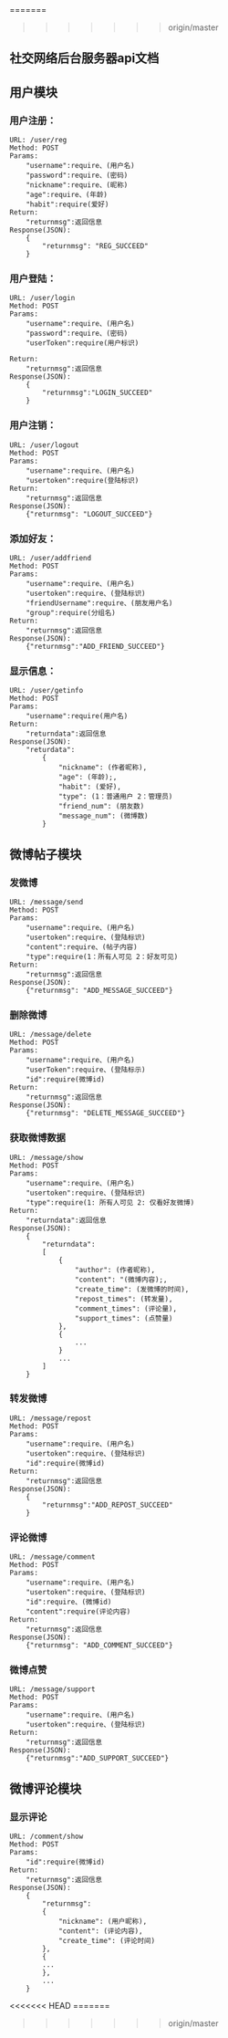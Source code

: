 <html>

<head>
<meta charset="utf-8">
<title>社交网络后台服务器api文档</title>
=======
<title>社交网络api文档</title>

>>>>>>> origin/master
</head>
<body>
<ul id="tree" class="ztree"></ul>

<p><article class='markdown-body'></p>

<h1 id="toc_0">社交网络后台服务器api文档</h1>

<h2 id="toc_1">用户模块</h2>

<h3 id="toc_2">用户注册：</h3>

<pre><code>URL: /user/reg
Method: POST
Params:
    &quot;username&quot;:require、(用户名)
    &quot;password&quot;:require、(密码)
    &quot;nickname&quot;:require、(昵称)    
    &quot;age&quot;:require、(年龄)
    &quot;habit&quot;:require(爱好)     
Return:
    &quot;returnmsg&quot;:返回信息
Response(JSON):
    {
        &quot;returnmsg&quot;: &quot;REG_SUCCEED&quot;
    }
</code></pre>

<h3 id="toc_3">用户登陆：</h3>

<pre><code>URL: /user/login
Method: POST
Params:
    &quot;username&quot;:require、(用户名)
    &quot;password&quot;:require、(密码)
    &quot;userToken&quot;:require(用户标识)
    
Return:
    &quot;returnmsg&quot;:返回信息
Response(JSON):
    {
        &quot;returnmsg&quot;:&quot;LOGIN_SUCCEED&quot;
    }
</code></pre>

<h3 id="toc_4">用户注销：</h3>

<pre><code>URL: /user/logout
Method: POST
Params:
    &quot;username&quot;:require、(用户名)
    &quot;usertoken&quot;:require(登陆标识)
Return:
    &quot;returnmsg&quot;:返回信息
Response(JSON):
    {&quot;returnmsg&quot;: &quot;LOGOUT_SUCCEED&quot;}
</code></pre>

<h3 id="toc_5">添加好友：</h3>

<pre><code>URL: /user/addfriend
Method: POST
Params:
    &quot;username&quot;:require、(用户名)
    &quot;usertoken&quot;:require、(登陆标识)
    &quot;friendUsername&quot;:require、(朋友用户名)
    &quot;group&quot;:require(分组名)
Return:
    &quot;returnmsg&quot;:返回信息
Response(JSON):
    {&quot;returnmsg&quot;:&quot;ADD_FRIEND_SUCCEED&quot;}
</code></pre>

<h3 id="toc_6">显示信息：</h3>

<pre><code>URL: /user/getinfo
Method: POST
Params:
    &quot;username&quot;:require(用户名)
Return:
    &quot;returndata&quot;:返回信息
Response(JSON):
    &quot;returdata&quot;: 
        {
        	&quot;nickname&quot;: (作者昵称),
       	    &quot;age&quot;: (年龄);,
        	&quot;habit&quot;: (爱好),
        	&quot;type&quot;: (1：普通用户 2：管理员)
        	&quot;friend_num&quot;: (朋友数)
        	&quot;message_num&quot;: (微博数)
        }
</code></pre>

<h2 id="toc_7">微博帖子模块</h2>

<h3 id="toc_8">发微博</h3>

<pre><code>URL: /message/send
Method: POST
Params:
    &quot;username&quot;:require、(用户名)
    &quot;usertoken&quot;:require、(登陆标识)
    &quot;content&quot;:require、(帖子内容)
    &quot;type&quot;:require(1：所有人可见 2：好友可见)
Return:
    &quot;returnmsg&quot;:返回信息
Response(JSON):
    {&quot;returnmsg&quot;: &quot;ADD_MESSAGE_SUCCEED&quot;}
</code></pre>

<h3 id="toc_9">删除微博</h3>

<pre><code>URL: /message/delete
Method: POST
Params:
    &quot;username&quot;:require、(用户名)
    &quot;userToken&quot;:require、(登陆标示)
    &quot;id&quot;:require(微博id)
Return:
    &quot;returnmsg&quot;:返回信息
Response(JSON):
    {&quot;returnmsg&quot;: &quot;DELETE_MESSAGE_SUCCEED&quot;}
</code></pre>

<h3 id="toc_10">获取微博数据</h3>

<pre><code>URL: /message/show
Method: POST
Params:
    &quot;username&quot;:require、(用户名)
    &quot;usertoken&quot;:require、(登陆标识)
    &quot;type&quot;:require(1: 所有人可见 2: 仅看好友微博)
Return:
    &quot;returndata&quot;:返回信息
Response(JSON):
    {
        &quot;returndata&quot;: 
        [
            {
                &quot;author&quot;: (作者昵称),
                &quot;content&quot;: &quot;(微博内容);,
                &quot;create_time&quot;: (发微博的时间),
                &quot;repost_times&quot;: (转发量),
                &quot;comment_times&quot;: (评论量),
                &quot;support_times&quot;: (点赞量)
            },
            {
                ...
            }
            ...
        ]
    }
</code></pre>

<h3 id="toc_11">转发微博</h3>

<pre><code>URL: /message/repost
Method: POST
Params:
    &quot;username&quot;:require、(用户名)
    &quot;usertoken&quot;:require、(登陆标识)
    &quot;id&quot;:require(微博id)
Return:
    &quot;returnmsg&quot;:返回信息
Response(JSON):
    {
        &quot;returnmsg&quot;:&quot;ADD_REPOST_SUCCEED&quot;
    }
</code></pre>

<h3 id="toc_12">评论微博</h3>

<pre><code>URL: /message/comment
Method: POST
Params:
    &quot;username&quot;:require、(用户名)
    &quot;usertoken&quot;:require、(登陆标识)
    &quot;id&quot;:require、(微博id)
    &quot;content&quot;:require(评论内容)
Return:
    &quot;returnmsg&quot;:返回信息
Response(JSON):
    {&quot;returnmsg&quot;: &quot;ADD_COMMENT_SUCCEED&quot;}
</code></pre>

<h3 id="toc_13">微博点赞</h3>

<pre><code>URL: /message/support
Method: POST
Params:
    &quot;username&quot;:require、(用户名)
    &quot;usertoken&quot;:require、(登陆标识)
Return:
    &quot;returnmsg&quot;:返回信息
Response(JSON):
    {&quot;returnmsg&quot;:&quot;ADD_SUPPORT_SUCCEED&quot;}
</code></pre>

<h2 id="toc_14">微博评论模块</h2>

<h3 id="toc_15">显示评论</h3>

<pre><code>URL: /comment/show
Method: POST
Params:
    &quot;id&quot;:require(微博id)
Return:
    "returnmsg":返回信息
Response(JSON):
    {
        &quot;returnmsg&quot;: 
        {
        	&quot;nickname&quot;: (用户昵称),
        	&quot;content&quot;: (评论内容),
        	&quot;create_time&quot;: (评论时间)
        }, 
        {
        ...
        },
        ...
    }
</code></pre>

<p></article></p>
<<<<<<< HEAD
=======


>>>>>>> origin/master
</body>
</html>
